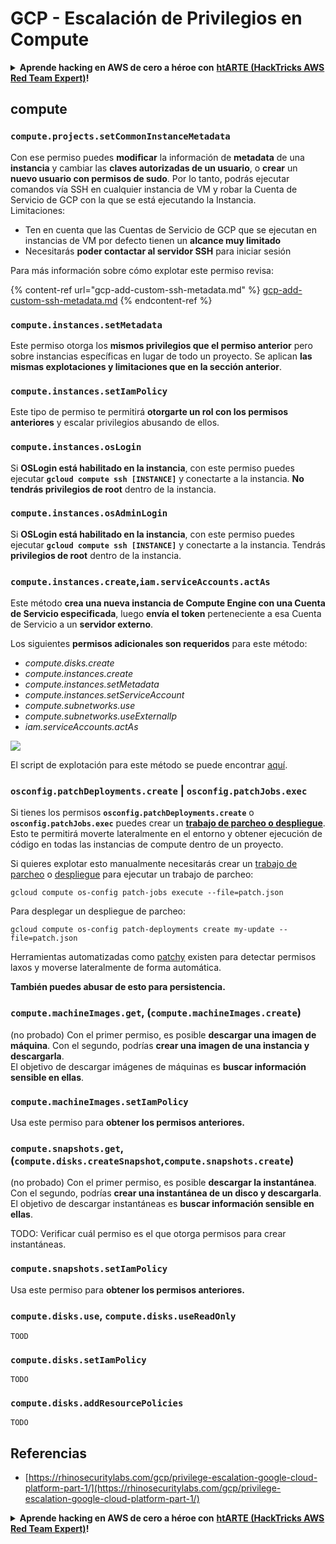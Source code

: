# GCP - Escalación de Privilegios en Compute

<details>

<summary><strong>Aprende hacking en AWS de cero a héroe con</strong> <a href="https://training.hacktricks.xyz/courses/arte"><strong>htARTE (HackTricks AWS Red Team Expert)</strong></a><strong>!</strong></summary>

Otras formas de apoyar a HackTricks:

* Si quieres ver tu **empresa anunciada en HackTricks** o **descargar HackTricks en PDF** revisa los [**PLANES DE SUSCRIPCIÓN**](https://github.com/sponsors/carlospolop)!
* Obtén el [**merchandising oficial de PEASS & HackTricks**](https://peass.creator-spring.com)
* Descubre [**La Familia PEASS**](https://opensea.io/collection/the-peass-family), nuestra colección de [**NFTs exclusivos**](https://opensea.io/collection/the-peass-family)
* **Únete al** 💬 [**grupo de Discord**](https://discord.gg/hRep4RUj7f) o al [**grupo de telegram**](https://t.me/peass) o **sígueme** en **Twitter** 🐦 [**@carlospolopm**](https://twitter.com/carlospolopm)**.**
* **Comparte tus trucos de hacking enviando PRs a los repositorios de github de** [**HackTricks**](https://github.com/carlospolop/hacktricks) y [**HackTricks Cloud**](https://github.com/carlospolop/hacktricks-cloud).

</details>

## compute

### `compute.projects.setCommonInstanceMetadata`

Con ese permiso puedes **modificar** la información de **metadata** de una **instancia** y cambiar las **claves autorizadas de un usuario**, o **crear** un **nuevo usuario con permisos de sudo**. Por lo tanto, podrás ejecutar comandos vía SSH en cualquier instancia de VM y robar la Cuenta de Servicio de GCP con la que se está ejecutando la Instancia.\
Limitaciones:

* Ten en cuenta que las Cuentas de Servicio de GCP que se ejecutan en instancias de VM por defecto tienen un **alcance muy limitado**
* Necesitarás **poder contactar al servidor SSH** para iniciar sesión

Para más información sobre cómo explotar este permiso revisa:

{% content-ref url="gcp-add-custom-ssh-metadata.md" %}
[gcp-add-custom-ssh-metadata.md](gcp-add-custom-ssh-metadata.md)
{% endcontent-ref %}

### `compute.instances.setMetadata`

Este permiso otorga los **mismos privilegios que el permiso anterior** pero sobre instancias específicas en lugar de todo un proyecto. Se aplican **las mismas explotaciones y limitaciones que en la sección anterior**.

### `compute.instances.setIamPolicy`

Este tipo de permiso te permitirá **otorgarte un rol con los permisos anteriores** y escalar privilegios abusando de ellos.

### **`compute.instances.osLogin`**

Si **OSLogin está habilitado en la instancia**, con este permiso puedes ejecutar **`gcloud compute ssh [INSTANCE]`** y conectarte a la instancia. **No tendrás privilegios de root** dentro de la instancia.

### **`compute.instances.osAdminLogin`**

Si **OSLogin está habilitado en la instancia**, con este permiso puedes ejecutar **`gcloud compute ssh [INSTANCE]`** y conectarte a la instancia. Tendrás **privilegios de root** dentro de la instancia.

### `compute.instances.create`,`iam.serviceAccounts.actAs`

Este método **crea una nueva instancia de Compute Engine con una Cuenta de Servicio especificada**, luego **envía el token** perteneciente a esa Cuenta de Servicio a un **servidor externo**.

Los siguientes **permisos adicionales son requeridos** para este método:

* _compute.disks.create_
* _compute.instances.create_
* _compute.instances.setMetadata_
* _compute.instances.setServiceAccount_
* _compute.subnetworks.use_
* _compute.subnetworks.useExternalIp_
* _iam.serviceAccounts.actAs_

![](https://rhinosecuritylabs.com/wp-content/uploads/2020/04/image9-750x594.png)

El script de explotación para este método se puede encontrar [aquí](https://github.com/RhinoSecurityLabs/GCP-IAM-Privilege-Escalation/blob/master/ExploitScripts/compute.instances.create.py).

### `osconfig.patchDeployments.create` | `osconfig.patchJobs.exec`

Si tienes los permisos **`osconfig.patchDeployments.create`** o **`osconfig.patchJobs.exec`** puedes crear un [**trabajo de parcheo o despliegue**](https://blog.raphael.karger.is/articles/2022-08/GCP-OS-Patching). Esto te permitirá moverte lateralmente en el entorno y obtener ejecución de código en todas las instancias de compute dentro de un proyecto.

Si quieres explotar esto manualmente necesitarás crear un [trabajo de parcheo](https://github.com/rek7/patchy/blob/main/pkg/engine/patches/patch\_job.json) o [despliegue](https://github.com/rek7/patchy/blob/main/pkg/engine/patches/patch\_deployment.json) para ejecutar un trabajo de parcheo:

`gcloud compute os-config patch-jobs execute --file=patch.json`

Para desplegar un despliegue de parcheo:

`gcloud compute os-config patch-deployments create my-update --file=patch.json`

Herramientas automatizadas como [patchy](https://github.com/rek7/patchy) existen para detectar permisos laxos y moverse lateralmente de forma automática.

**También puedes abusar de esto para persistencia.**

### `compute.machineImages.get`, (`compute.machineImages.create`)

(no probado) Con el primer permiso, es posible **descargar una imagen de máquina**. Con el segundo, podrías **crear una imagen de una instancia y descargarla**.\
El objetivo de descargar imágenes de máquinas es **buscar información sensible en ellas**.

### `compute.machineImages.setIamPolicy`

Usa este permiso para **obtener los permisos anteriores.**

### `compute.snapshots.get`, (`compute.disks.createSnapshot`,`compute.snapshots.create`)

(no probado) Con el primer permiso, es posible **descargar la instantánea**. Con el segundo, podrías **crear una instantánea de un disco y descargarla**.\
El objetivo de descargar instantáneas es **buscar información sensible en ellas**.

TODO: Verificar cuál permiso es el que otorga permisos para crear instantáneas.

### `compute.snapshots.setIamPolicy`

Usa este permiso para **obtener los permisos anteriores.**

### `compute.disks.use`, `compute.disks.useReadOnly`

`TOOD`

### `compute.disks.setIamPolicy`

`TODO`

### `compute.disks.addResourcePolicies`

`TODO`

## Referencias

* [https://rhinosecuritylabs.com/gcp/privilege-escalation-google-cloud-platform-part-1/](https://rhinosecuritylabs.com/gcp/privilege-escalation-google-cloud-platform-part-1/)

<details>

<summary><strong>Aprende hacking en AWS de cero a héroe con</strong> <a href="https://training.hacktricks.xyz/courses/arte"><strong>htARTE (HackTricks AWS Red Team Expert)</strong></a><strong>!</strong></summary>

Otras formas de apoyar a HackTricks:

* Si quieres ver tu **empresa anunciada en HackTricks** o **descargar HackTricks en PDF** revisa los [**PLANES DE SUSCRIPCIÓN**](https://github.com/sponsors/carlospolop)!
* Obtén el [**merchandising oficial de PEASS & HackTricks**](https://peass.creator-spring.com)
* Descubre [**La Familia PEASS**](https://opensea.io/collection/the-peass-family), nuestra colección de [**NFTs exclusivos**](https://opensea.io/collection/the-peass-family)
* **Únete al** 💬 [**grupo de Discord**](https://discord.gg/hRep4RUj7f) o al [**grupo de telegram**](https://t.me/peass) o **sígueme** en **Twitter** 🐦 [**@carlospolopm**](https://twitter.com/carlospolopm)**.**
* **Comparte tus trucos de hacking enviando PRs a los repositorios de github de** [**HackTricks**](https://github.com/carlospolop/hacktricks) y [**HackTricks Cloud**](https://github.com/carlospolop/hacktricks-cloud).

</details>
